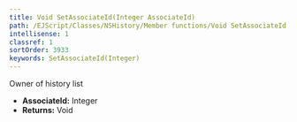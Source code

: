 ```yaml
---
title: Void SetAssociateId(Integer AssociateId)
path: /EJScript/Classes/NSHistory/Member functions/Void SetAssociateId(Integer p_0)
intellisense: 1
classref: 1
sortOrder: 3933
keywords: SetAssociateId(Integer)
---
```



Owner of history list



* **AssociateId:** Integer
* **Returns:** Void


